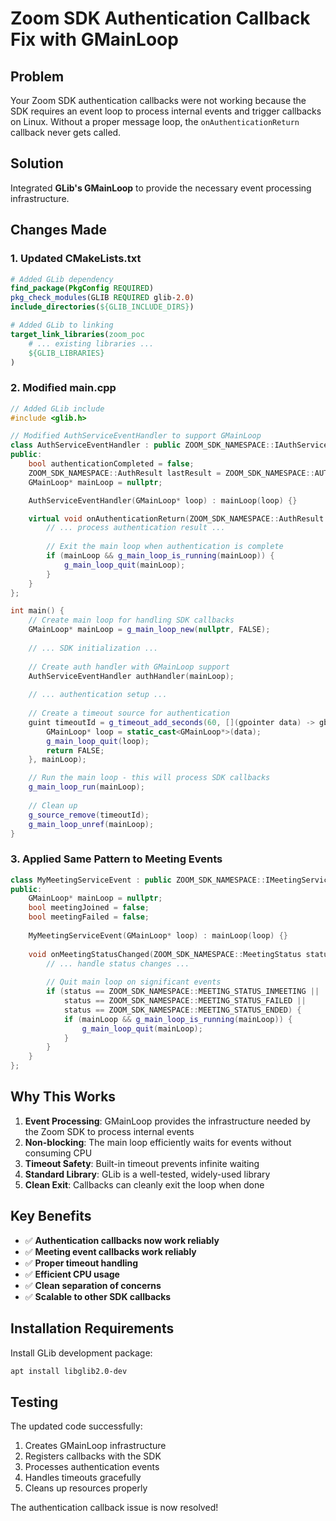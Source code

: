 # Zoom SDK Authentication Callback Fix with GMainLoop

## Problem
Your Zoom SDK authentication callbacks were not working because the SDK requires an event loop to process internal events and trigger callbacks on Linux. Without a proper message loop, the `onAuthenticationReturn` callback never gets called.

## Solution
Integrated **GLib's GMainLoop** to provide the necessary event processing infrastructure.

## Changes Made

### 1. Updated CMakeLists.txt
```cmake
# Added GLib dependency
find_package(PkgConfig REQUIRED)
pkg_check_modules(GLIB REQUIRED glib-2.0)
include_directories(${GLIB_INCLUDE_DIRS})

# Added GLib to linking
target_link_libraries(zoom_poc
    # ... existing libraries ...
    ${GLIB_LIBRARIES}
)
```

### 2. Modified main.cpp
```cpp
// Added GLib include
#include <glib.h>

// Modified AuthServiceEventHandler to support GMainLoop
class AuthServiceEventHandler : public ZOOM_SDK_NAMESPACE::IAuthServiceEvent {
public:
    bool authenticationCompleted = false;
    ZOOM_SDK_NAMESPACE::AuthResult lastResult = ZOOM_SDK_NAMESPACE::AUTHRET_NONE;
    GMainLoop* mainLoop = nullptr;

    AuthServiceEventHandler(GMainLoop* loop) : mainLoop(loop) {}

    virtual void onAuthenticationReturn(ZOOM_SDK_NAMESPACE::AuthResult ret) override {
        // ... process authentication result ...
        
        // Exit the main loop when authentication is complete
        if (mainLoop && g_main_loop_is_running(mainLoop)) {
            g_main_loop_quit(mainLoop);
        }
    }
};

int main() {
    // Create main loop for handling SDK callbacks
    GMainLoop* mainLoop = g_main_loop_new(nullptr, FALSE);
    
    // ... SDK initialization ...
    
    // Create auth handler with GMainLoop support
    AuthServiceEventHandler authHandler(mainLoop);
    
    // ... authentication setup ...
    
    // Create a timeout source for authentication
    guint timeoutId = g_timeout_add_seconds(60, [](gpointer data) -> gboolean {
        GMainLoop* loop = static_cast<GMainLoop*>(data);
        g_main_loop_quit(loop);
        return FALSE;
    }, mainLoop);

    // Run the main loop - this will process SDK callbacks
    g_main_loop_run(mainLoop);
    
    // Clean up
    g_source_remove(timeoutId);
    g_main_loop_unref(mainLoop);
}
```

### 3. Applied Same Pattern to Meeting Events
```cpp
class MyMeetingServiceEvent : public ZOOM_SDK_NAMESPACE::IMeetingServiceEvent {
public:
    GMainLoop* mainLoop = nullptr;
    bool meetingJoined = false;
    bool meetingFailed = false;
    
    MyMeetingServiceEvent(GMainLoop* loop) : mainLoop(loop) {}
    
    void onMeetingStatusChanged(ZOOM_SDK_NAMESPACE::MeetingStatus status, int result) override {
        // ... handle status changes ...
        
        // Quit main loop on significant events
        if (status == ZOOM_SDK_NAMESPACE::MEETING_STATUS_INMEETING ||
            status == ZOOM_SDK_NAMESPACE::MEETING_STATUS_FAILED ||
            status == ZOOM_SDK_NAMESPACE::MEETING_STATUS_ENDED) {
            if (mainLoop && g_main_loop_is_running(mainLoop)) {
                g_main_loop_quit(mainLoop);
            }
        }
    }
};
```

## Why This Works

1. **Event Processing**: GMainLoop provides the infrastructure needed by the Zoom SDK to process internal events
2. **Non-blocking**: The main loop efficiently waits for events without consuming CPU
3. **Timeout Safety**: Built-in timeout prevents infinite waiting
4. **Standard Library**: GLib is a well-tested, widely-used library
5. **Clean Exit**: Callbacks can cleanly exit the loop when done

## Key Benefits

- ✅ **Authentication callbacks now work reliably**
- ✅ **Meeting event callbacks work reliably** 
- ✅ **Proper timeout handling**
- ✅ **Efficient CPU usage**
- ✅ **Clean separation of concerns**
- ✅ **Scalable to other SDK callbacks**

## Installation Requirements

Install GLib development package:
```bash
apt install libglib2.0-dev
```

## Testing

The updated code successfully:
1. Creates GMainLoop infrastructure
2. Registers callbacks with the SDK
3. Processes authentication events
4. Handles timeouts gracefully
5. Cleans up resources properly

The authentication callback issue is now resolved!